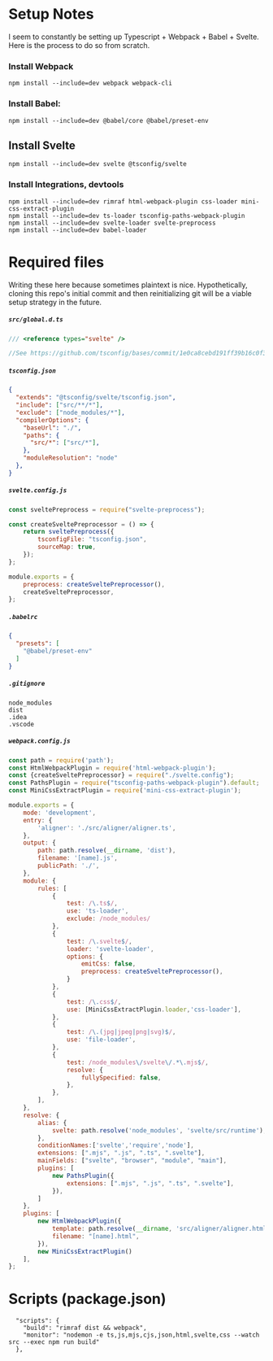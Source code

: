 # Setup Notes
I seem to constantly be setting up Typescript + Webpack + Babel + Svelte.
Here is the process to do so from scratch.


### Install Webpack
```
npm install --include=dev webpack webpack-cli
```

### Install Babel:
```
npm install --include=dev @babel/core @babel/preset-env
```

## Install Svelte
```
npm install --include=dev svelte @tsconfig/svelte
```

### Install Integrations, devtools
```
npm install --include=dev rimraf html-webpack-plugin css-loader mini-css-extract-plugin
npm install --include=dev ts-loader tsconfig-paths-webpack-plugin
npm install --include=dev svelte-loader svelte-preprocess
npm install --include=dev babel-loader
```

# Required files

Writing these here because sometimes plaintext is nice.
Hypothetically, cloning this repo's initial commit and then reinitializing git will be a viable setup strategy in the
future.

##### `src/global.d.ts`

```ts
/// <reference types="svelte" />

//See https://github.com/tsconfig/bases/commit/1e0ca8cebd191ff39b16c0f3b701ed84a892bb5b
```

##### `tsconfig.json`
```json
{
  "extends": "@tsconfig/svelte/tsconfig.json",
  "include": ["src/**/*"],
  "exclude": ["node_modules/*"],
  "compilerOptions": {
    "baseUrl": "./",
    "paths": {
      "src/*": ["src/*"],
    },
    "moduleResolution": "node"
  },
}
```

##### `svelte.config.js`
```js
const sveltePreprocess = require("svelte-preprocess");

const createSveltePreprocessor = () => {
    return sveltePreprocess({
        tsconfigFile: "tsconfig.json",
        sourceMap: true,
    });
};

module.exports = {
    preprocess: createSveltePreprocessor(),
    createSveltePreprocessor,
};
```

##### `.babelrc`
```json
{
  "presets": [
    "@babel/preset-env"
  ]
}
```

##### `.gitignore`
```
node_modules
dist
.idea
.vscode
```

##### `webpack.config.js`
```js
const path = require('path');
const HtmlWebpackPlugin = require('html-webpack-plugin');
const {createSveltePreprocessor} = require("./svelte.config");
const PathsPlugin = require("tsconfig-paths-webpack-plugin").default;
const MiniCssExtractPlugin = require('mini-css-extract-plugin');

module.exports = {
    mode: 'development',
    entry: {
        'aligner': './src/aligner/aligner.ts',
    },
    output: {
        path: path.resolve(__dirname, 'dist'),
        filename: '[name].js',
        publicPath: './',
    },
    module: {
        rules: [
            {
                test: /\.ts$/,
                use: 'ts-loader',
                exclude: /node_modules/
            },
            {
                test: /\.svelte$/,
                loader: 'svelte-loader',
                options: {
                    emitCss: false,
                    preprocess: createSveltePreprocessor(),
                }
            },
            {
                test: /\.css$/,
                use: [MiniCssExtractPlugin.loader,'css-loader'],
            },
            {
                test: /\.(jpg|jpeg|png|svg)$/,
                use: 'file-loader',
            },
            {
                test: /node_modules\/svelte\/.*\.mjs$/,
                resolve: {
                    fullySpecified: false,
                },
            },
        ],
    },
    resolve: {
        alias: {
            svelte: path.resolve('node_modules', 'svelte/src/runtime'),
        },
        conditionNames:['svelte','require','node'],
        extensions: [".mjs", ".js", ".ts", ".svelte"],
        mainFields: ["svelte", "browser", "module", "main"],
        plugins: [
            new PathsPlugin({
                extensions: [".mjs", ".js", ".ts", ".svelte"],
            }),
        ]
    },
    plugins: [
        new HtmlWebpackPlugin({
            template: path.resolve(__dirname, 'src/aligner/aligner.html'),
            filename: "[name].html",
        }),
        new MiniCssExtractPlugin()
    ],
};
```

# Scripts (package.json)

```
  "scripts": {
    "build": "rimraf dist && webpack",
    "monitor": "nodemon -e ts,js,mjs,cjs,json,html,svelte,css --watch src --exec npm run build"
  },
```